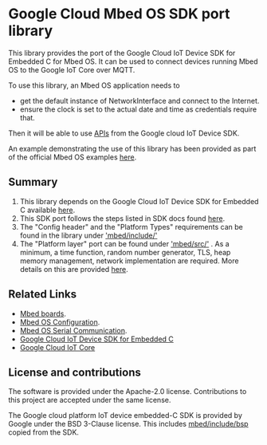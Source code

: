 # Google Cloud Mbed OS SDK port library

This library provides the port of the Google Cloud IoT Device SDK for Embedded C for Mbed OS. It can be used to connect devices running Mbed OS to the Google IoT Core over MQTT.

To use this library, an Mbed OS application needs to
* get the default instance of NetworkInterface and connect to the Internet.
* ensure the clock is set to the actual date and time as credentials require that.

Then it will be able to use [APIs](https://googlecloudplatform.github.io/iot-device-sdk-embedded-c/bsp/html/index.html) from the Google cloud IoT Device SDK.

An example demonstrating the use of this library has been provided as part of the official Mbed OS examples [here](https://github.com/ARMmbed/mbed-os-example-for-google-iot-cloud.git).

## Summary

1. This library depends on the Google Cloud IoT Device SDK for Embedded C available [here](https://github.com/GoogleCloudPlatform/iot-device-sdk-embedded-c).
1. This SDK port follows the steps listed in SDK docs found [here](https://github.com/GoogleCloudPlatform/iot-device-sdk-embedded-c/blob/master/doc/porting_guide.md).
1. The "Config header" and the "Platform Types" requirements can be found in the library under ['mbed/include/'](./mbed/include)
1. The "Platform layer" port can be found under ['mbed/src/'](./mbed/src) . As a minimum, a time function, random number generator, TLS, heap memory management, network implementation are required. More details on this are provided [here](https://github.com/GoogleCloudPlatform/iot-device-sdk-embedded-c/blob/master/doc/porting_guide.md#bsp-modules).

## Related Links

* [Mbed boards](https://os.mbed.com/platforms/).
* [Mbed OS Configuration](https://os.mbed.com/docs/latest/reference/configuration.html).
* [Mbed OS Serial Communication](https://os.mbed.com/docs/latest/tutorials/serial-communication.html).
* [Google Cloud IoT Device SDK for Embedded C](https://github.com/GoogleCloudPlatform/iot-device-sdk-embedded-c)
* [Google Cloud IoT Core](https://cloud.google.com/iot-core)

## License and contributions

The software is provided under the Apache-2.0 license. Contributions to this project are accepted under the same license.

The Google cloud platform IoT device embedded-C SDK is provided by Google under the BSD 3-Clause license. This includes [mbed/include/bsp](./mbed/include/bsp) copied from the SDK.
